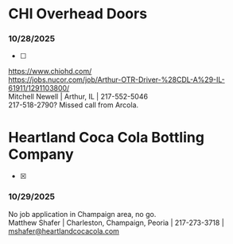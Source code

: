 # CHI Overhead Doors
### 10/28/2025
- [ ] 
https://www.chiohd.com/  
https://jobs.nucor.com/job/Arthur-OTR-Driver-%28CDL-A%29-IL-61911/1291103800/  
Mitchell Newell | Arthur, IL | 217-552-5046  
217-518-2790? Missed call from Arcola.  

# Heartland Coca Cola Bottling Company
- [x] 
### 10/29/2025
No job application in Champaign area, no go.  
Matthew Shafer | Charleston, Champaign, Peoria | 217-273-3718 | mshafer@heartlandcocacola.com  